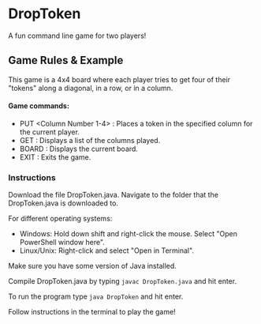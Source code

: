 # DropToken
A fun command line game for two players!

## Game Rules & Example

This game is a 4x4 board where each player tries to get four of their "tokens" along a diagonal, in a row, or in a column.

#### Game commands:

- PUT <Column Number 1-4> : Places a token in the specified column for the current player.
- GET : Displays a list of the columns played.
- BOARD : Displays the current board.
- EXIT : Exits the game.

### Instructions
Download the file DropToken.java. Navigate to the folder that the DropToken.java is downloaded to.

For different operating systems:
- Windows: Hold down shift and right-click the mouse. Select "Open PowerShell window here".
- Linux/Unix: Right-click and select "Open in Terminal".

Make sure you have some version of Java installed.

Compile DropToken.java by typing `javac DropToken.java` and hit enter.

To run the program type `java DropToken` and hit enter.

Follow instructions in the terminal to play the game!
